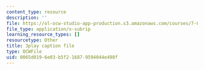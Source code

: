 ```yaml
---
content_type: resource
description: ''
file: https://ol-ocw-studio-app-production.s3.amazonaws.com/courses/7-01sc-fundamentals-of-biology-fall-2011/0065d0196e03b5f216879594044e498f_x_vlxGFrZLY.srt
file_type: application/x-subrip
learning_resource_types: []
resourcetype: Other
title: 3play caption file
type: OCWFile
uid: 0065d019-6e03-b5f2-1687-9594044e498f
---
```


